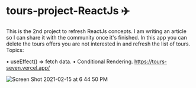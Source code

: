 # tours-project-ReactJs ✈️

This is the 2nd project to refresh ReactJs concepts. I am writing an article so I can share it with the community once it's finished.
In this app you can delete the tours offers you are not interested in and refresh the list of tours.
Topics: 

• useEffect() => fetch data. 
•  Conditional Rendering.
https://tours-seven.vercel.app/


![Screen Shot 2021-02-15 at 6 44 50 PM](https://user-images.githubusercontent.com/60779542/107960533-347cde00-6fbe-11eb-9507-3417d1599b7d.png)
